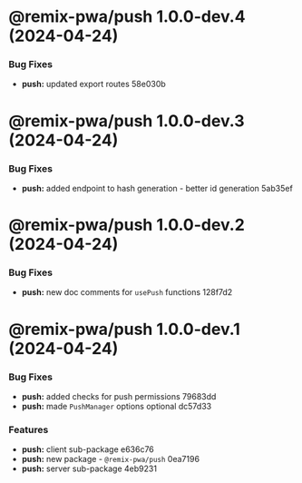 # @remix-pwa/push 1.0.0-dev.4 (2024-04-24)


### Bug Fixes

* **push:** updated export routes 58e030b

# @remix-pwa/push 1.0.0-dev.3 (2024-04-24)


### Bug Fixes

* **push:** added endpoint to hash generation - better id generation 5ab35ef

# @remix-pwa/push 1.0.0-dev.2 (2024-04-24)


### Bug Fixes

* **push:** new doc comments for `usePush` functions 128f7d2

# @remix-pwa/push 1.0.0-dev.1 (2024-04-24)


### Bug Fixes

* **push:** added checks for push permissions 79683dd
* **push:** made `PushManager` options optional dc57d33


### Features

* **push:** client sub-package e636c76
* **push:** new package - `@remix-pwa/push` 0ea7196
* **push:** server sub-package 4eb9231
